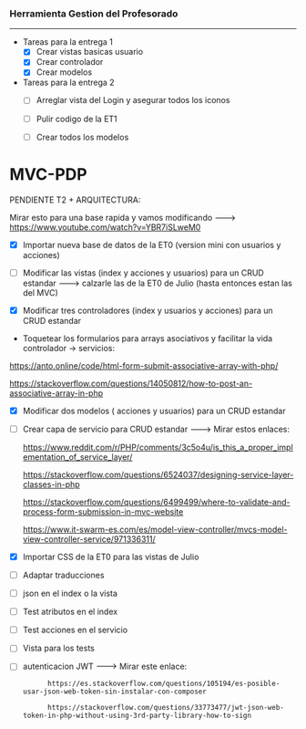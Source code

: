 ### Herramienta Gestion del Profesorado
------------
- Tareas para la entrega 1
	- [X] Crear vistas basicas usuario
	- [X] Crear controlador
	- [X] Crear modelos

- Tareas para la entrega 2
	- [ ] Arreglar vista del Login y asegurar todos los iconos
	- [ ] Pulir codigo de la ET1
	- [ ] Crear todos los modelos



# MVC-PDP

PENDIENTE T2 + ARQUITECTURA:

Mirar esto para una base rapida y vamos modificando ---> https://www.youtube.com/watch?v=YBR7iSLweM0

- [X] Importar nueva base de datos de la ET0 (version mini con usuarios y acciones)

- [ ] Modificar las vistas (index y acciones y usuarios) para un CRUD estandar ---> calzarle las de la ET0 de Julio (hasta entonces estan las del MVC)

- [X] Modificar tres controladores (index  y usuarios y acciones) para un CRUD estandar

- Toquetear los formularios para arrays asociativos y facilitar la vida controlador -> servicios:

https://anto.online/code/html-form-submit-associative-array-with-php/

https://stackoverflow.com/questions/14050812/how-to-post-an-associative-array-in-php

- [X] Modificar dos modelos ( acciones y usuarios) para un CRUD estandar 

- [ ] Crear capa de servicio para CRUD estandar  ---> Mirar estos enlaces: 

    https://www.reddit.com/r/PHP/comments/3c5o4u/is_this_a_proper_implementation_of_service_layer/ 
    
    https://stackoverflow.com/questions/6524037/designing-service-layer-classes-in-php
    
    https://stackoverflow.com/questions/6499499/where-to-validate-and-process-form-submission-in-mvc-website

    https://www.it-swarm-es.com/es/model-view-controller/mvcs-model-view-controller-service/971336311/


- [X] Importar CSS de la ET0 para las vistas de Julio 

- [ ] Adaptar traducciones 

- [ ] json en el index o la vista 

- [ ] Test atributos en el index

- [ ] Test acciones en el servicio 
 
- [ ] Vista para los tests 

- [ ] autenticacion JWT  ---> Mirar este enlace: 
			
			https://es.stackoverflow.com/questions/105194/es-posible-usar-json-web-token-sin-instalar-con-composer

			https://stackoverflow.com/questions/33773477/jwt-json-web-token-in-php-without-using-3rd-party-library-how-to-sign
